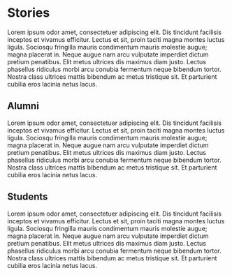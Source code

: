 # Stories
Lorem ipsum odor amet, consectetuer adipiscing elit. Dis tincidunt facilisis inceptos et vivamus efficitur. Lectus et sit, proin taciti magna montes luctus ligula. Sociosqu fringilla mauris condimentum mauris molestie augue; magna placerat in. Neque augue nam arcu vulputate imperdiet dictum pretium penatibus. Elit metus ultrices dis maximus diam justo. Lectus phasellus ridiculus morbi arcu conubia fermentum neque bibendum tortor. Nostra class ultrices mattis bibendum ac metus tristique sit. Et parturient cubilia eros lacinia netus lacus.
## Alumni
Lorem ipsum odor amet, consectetuer adipiscing elit. Dis tincidunt facilisis inceptos et vivamus efficitur. Lectus et sit, proin taciti magna montes luctus ligula. Sociosqu fringilla mauris condimentum mauris molestie augue; magna placerat in. Neque augue nam arcu vulputate imperdiet dictum pretium penatibus. Elit metus ultrices dis maximus diam justo. Lectus phasellus ridiculus morbi arcu conubia fermentum neque bibendum tortor. Nostra class ultrices mattis bibendum ac metus tristique sit. Et parturient cubilia eros lacinia netus lacus.
## Students
Lorem ipsum odor amet, consectetuer adipiscing elit. Dis tincidunt facilisis inceptos et vivamus efficitur. Lectus et sit, proin taciti magna montes luctus ligula. Sociosqu fringilla mauris condimentum mauris molestie augue; magna placerat in. Neque augue nam arcu vulputate imperdiet dictum pretium penatibus. Elit metus ultrices dis maximus diam justo. Lectus phasellus ridiculus morbi arcu conubia fermentum neque bibendum tortor. Nostra class ultrices mattis bibendum ac metus tristique sit. Et parturient cubilia eros lacinia netus lacus.
